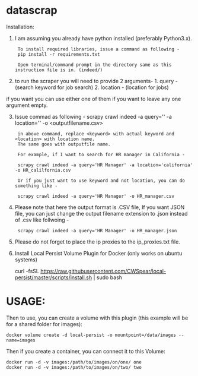 # datascrap
Installation:

1. I am assuming you already have python installed (preferably Python3.x).

        To install required libraries, issue a command as following -
        pip install -r requirements.txt

        Open terminal/command prompt in the directory same as this instruction file is in. (indeed/)

2. to run the scraper you will need to provide 2 arguments-
        1. query - (search keyword for job search)
        2. location - (location for jobs)

if you want you can use either one of them if you want to leave any one argument empty.

3. Issue commad as following -
        scrapy crawl indeed -a query='<keyword>' -a location='<location>' -o <outputfilename.csv>

        in above command, replace <keyword> with actual keyword and <location> with location name.
        The same goes with outputfile name.

        For example, if I want to search for HR manager in California -

        scrapy crawl indeed -a query='HR Manager' -a location='california' -o HR_calilfornia.csv

        Or if you just want to use keyword and not location, you can do something like -

        scrapy crawl indeed -a query='HR Manager' -o HR_manager.csv

4. Please note that here the output format is .CSV file, If you want JSON file, you can just change the output filename extension to .json instead of .csv like follwoing -

        scrapy crawl indeed -a query='HR Manager' -o HR_manager.json

5. Please do not forget to place the ip proxies to the ip_proxies.txt file.

6. Install Local Persist Volume Plugin for Docker (only works on ubuntu systems)

	curl -fsSL https://raw.githubusercontent.com/CWSpear/local-persist/master/scripts/install.sh | sudo bash

# USAGE: #

Then to use, you can create a volume with this plugin (this example will be for a shared folder for images):

	docker volume create -d local-persist -o mountpoint=/data/images --name=images
Then if you create a container, you can connect it to this Volume:

	docker run -d -v images:/path/to/images/on/one/ one
	docker run -d -v images:/path/to/images/on/two/ two
